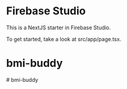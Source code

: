 # Firebase Studio

This is a NextJS starter in Firebase Studio.

To get started, take a look at src/app/page.tsx.
# bmi-buddy
#   b m i - b u d d y  
 